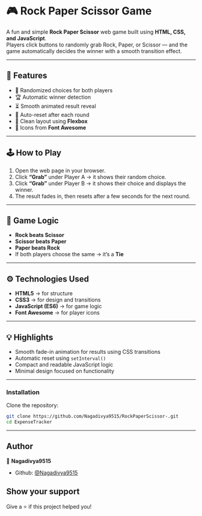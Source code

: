 # 🎮 Rock Paper Scissor Game

A fun and simple **Rock Paper Scissor** web game built using **HTML, CSS, and JavaScript**.  
Players click buttons to randomly grab Rock, Paper, or Scissor — and the game automatically decides the winner with a smooth transition effect.

---

## 🚀 Features

- 🎲 Randomized choices for both players  
- 🏆 Automatic winner detection  
- ⏳ Smooth animated result reveal  
- 🔄 Auto-reset after each round  
- 💅 Clean layout using **Flexbox**  
- 🎨 Icons from **Font Awesome**

---

## 🕹️ How to Play

1. Open the web page in your browser.  
2. Click **“Grab”** under Player A → it shows their random choice.  
3. Click **“Grab”** under Player B → it shows their choice and displays the winner.  
4. The result fades in, then resets after a few seconds for the next round.

---

## 🧠 Game Logic

- **Rock beats Scissor**  
- **Scissor beats Paper**  
- **Paper beats Rock**  
- If both players choose the same → it’s a **Tie**

---

## ⚙️ Technologies Used

- **HTML5** → for structure  
- **CSS3** → for design and transitions  
- **JavaScript (ES6)** → for game logic  
- **Font Awesome** → for player icons

---

## 💡 Highlights

- Smooth fade-in animation for results using CSS transitions  
- Automatic reset using `setInterval()`  
- Compact and readable JavaScript logic  
- Minimal design focused on functionality

---

### Installation  
Clone the repository:

```bash
git clone https://github.com/Nagadivya9515/RockPaperScissor-.git
cd ExpenseTracker
```

---

## Author

👤 **Nagadivya9515**

* Github: [@Nagadivya9515](https://github.com/Nagadivya9515)

## Show your support

Give a ⭐️ if this project helped you!
